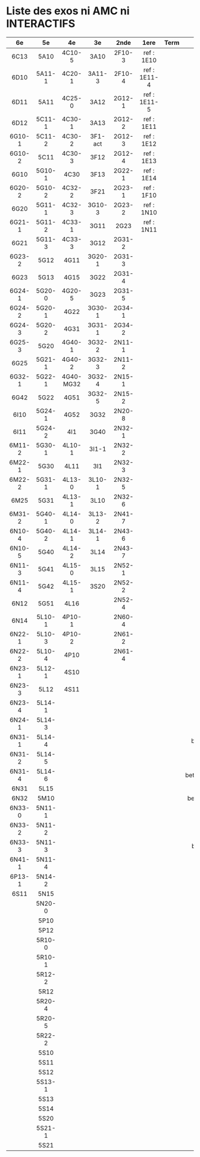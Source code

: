# Liste des exos ni AMC ni INTERACTIFS

|6e|5e|4e|3e|2nde|1ere|Term|Reste|
|:-:|:-:|:-:|:-:|:-:|:-:|:-:|:-:|
|6C13|5A10|4C10-5|3A10|2F10-3|ref : 1E10||CM020|
|6D10|5A11-1|4C20-1|3A11-3|2F10-4|ref : 1E11-4||CM021|
|6D11|5A11|4C25-0|3A12|2G12-1|ref : 1E11-5||PEA11-1|
|6D12|5C11-1|4C30-1|3A13|2G12-2|ref : 1E11||PEA11|
|6G10-1|5C11-2|4C30-2|3F1-act|2G12-3|ref : 1E12||P003|
|6G10-2|5C11|4C30-3|3F12|2G12-4|ref : 1E13||P004|
|6G10|5G10-1|4C30|3F13|2G22-1|ref : 1E14||P005|
|6G20-2|5G10-2|4C32-2|3F21|2G23-1|ref : 1F10||P006|
|6G20|5G11-1|4C32-3|3G10-3|2G23-2|ref : 1N10||P007|
|6G21-1|5G11-2|4C33-1|3G11|2G23|ref : 1N11||P008|
|6G21|5G11-3|4C33-3|3G12|2G31-2|||P009|
|6G23-2|5G12|4G11|3G20-1|2G31-3|||P010|
|6G23|5G13|4G15|3G22|2G31-4|||P011|
|6G24-1|5G20-0|4G20-5|3G23|2G31-5|||P012|
|6G24-2|5G20-1|4G22|3G30-1|2G34-1|||P013|
|6G24-3|5G20-2|4G31|3G31-1|2G34-2|||P014|
|6G25-3|5G20|4G40-1|3G32-2|2N11-1|||beta2F31|
|6G25|5G21-1|4G40-2|3G32-3|2N11-2|||beta2N60-X1|
|6G32-1|5G22-1|4G40-MG32|3G32-4|2N15-1|||beta2N60-X2|
|6G42|5G22|4G51|3G32-5|2N15-2|||beta3F23|
|6I10|5G24-1|4G52|3G32|2N20-8|||beta3G15|
|6I11|5G24-2|4I1|3G40|2N32-1|||beta3G41|
|6M11-2|5G30-1|4L10-1|3I1-1|2N32-2|||beta3s21|
|6M22-1|5G30|4L11|3I1|2N32-3|||beta4C31|
|6M22-2|5G31-1|4L13-0|3L10-1|2N32-5|||beta4G20-3|
|6M25|5G31|4L13-1|3L10|2N32-6|||beta4G20-4|
|6M31-2|5G40-1|4L14-0|3L13-2|2N41-7|||beta6C33-1|
|6N10-4|5G40-2|4L14-1|3L14-1|2N43-6|||beta6test2|
|6N10-5|5G40|4L14-2|3L14|2N43-7|||beta6test2021|
|6N11-3|5G41|4L15-0|3L15|2N52-1|||betaAsymptotesObliques|
|6N11-4|5G42|4L15-1|3S20|2N52-2|||betaComplexes|
|6N12|5G51|4L16||2N52-4|||betaDivisionsDePolynomes|
|6N14|5L10-1|4P10-1||2N60-4|||betaEq1erDegreDansC|
|6N22-1|5L10-3|4P10-2||2N61-2|||betaEq2eDegAvecParam|
|6N22-2|5L10-4|4P10||2N61-4|||betaEqCarreDansC|
|6N23-1|5L12-1|4S10|||||betaEqValAbs|
|6N23-3|5L12|4S11|||||betaEquationsLog|
|6N23-4|5L14-1||||||betaExo3d|
|6N24-1|5L14-3||||||betaExoSimpleMatthieu|
|6N31-1|5L14-4||||||betaModele10_simple_question-reponse|
|6N31-2|5L14-5||||||betaModele11_parametrable|
|6N31-4|5L14-6||||||betaModele20_plusieurs_types_de_questions|
|6N31|5L15||||||betaModele21_parametrables|
|6N32|5M10||||||betaModele30_constructions_géométriques|
|6N33-0|5N11-1||||||betaModele31_parametrables|
|6N33-2|5N11-2||||||betaModele40_tableau_proportionnalite|
|6N33-3|5N11-3||||||betaModele41_tableau_signes_variations|
|6N41-1|5N11-4||||||betaProbaAouB|
|6P13-1|5N14-2||||||betaProbabilites|
|6S11|5N15||||||betaPuissances|
||5N20-0||||||betaSpline|
||5P10||||||betaSys2x2CombLin|
||5P12||||||betaTracerParabole|
||5R10-0||||||betarotation3d|
||5R10-1||||||betatrinome|
||5R12-2||||||moule_a_exo_mathalea|
||5R12||||||moule_a_exo_mathalea2d|
||5R20-4||||||c3C10-2|
||5R20-5||||||c3N10|
||5R22-2||||||c3N23|
||5S10|||||||
||5S11|||||||
||5S12|||||||
||5S13-1|||||||
||5S13|||||||
||5S14|||||||
||5S20|||||||
||5S21-1|||||||
||5S21|||||||

